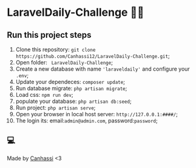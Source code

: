 # LaravelDaily-Challenge 🎌🥵

## Run this project steps

1. Clone this repository: `git clone https://github.com/Canhassi12/LaravelDaily-Challenge.git`;
2. Open folder: `
LaravelDaily-Challenge`;
3. Create a new database with name `'laraveldaily'` and configure your `.env`;
4. Update your dependeces: `composer update`;
5. Run database migrate: `php artisan migrate`;
6. Load css: `npm run dev`;
7. populate your database: `php artisan db:seed`;
8. Run project: `php artisan serve`; 
9. Open your browser in local host server: `http://127.0.0.1:####/`; 
10. The login its: email:`admin@admin.com`, password:`password`;

## 💻​ 



Made by  [Canhassi](https://github.com/Canhassi12) <3

